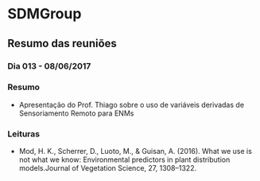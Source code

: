 # SDMGroup

## Resumo das reuniões

### Dia 013 - 08/06/2017

### Resumo

- Apresentação do Prof. Thiago sobre o uso de variáveis derivadas de Sensoriamento Remoto para ENMs

### Leituras

- Mod, H. K., Scherrer, D., Luoto, M., & Guisan, A. (2016). What we use is not what we know: Environmental predictors in plant distribution models.Journal of Vegetation Science, 27, 1308–1322.
